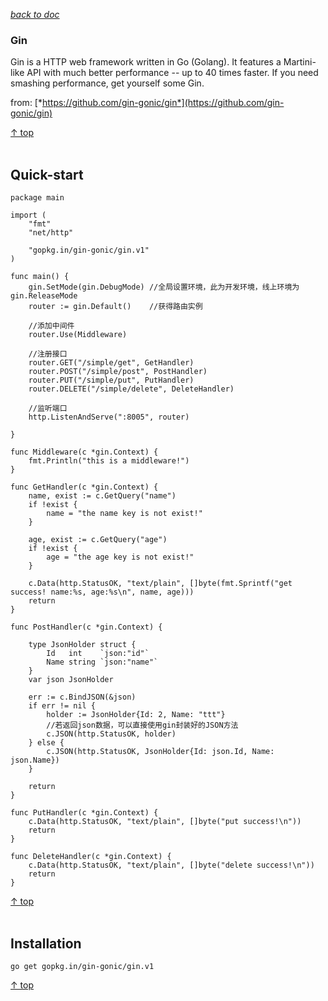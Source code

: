 [*back to doc*](https://github.com/malw2020/learn/tree/master/doc#contents)<br>

### Gin

Gin is a HTTP web framework written in Go (Golang). It features a Martini-like API with much better performance -- up to 40 times faster. If you need smashing performance, get yourself some Gin.

from: [*https://github.com/gin-gonic/gin*](https://github.com/gin-gonic/gin)



[↑ top](#gin)
<br><br>


## Quick-start

	package main
	
	import (
		"fmt"
		"net/http"
	
		"gopkg.in/gin-gonic/gin.v1"
	)

	func main() {
		gin.SetMode(gin.DebugMode) //全局设置环境，此为开发环境，线上环境为gin.ReleaseMode
		router := gin.Default()    //获得路由实例
	
		//添加中间件
		router.Use(Middleware)
	
		//注册接口
		router.GET("/simple/get", GetHandler)
		router.POST("/simple/post", PostHandler)
		router.PUT("/simple/put", PutHandler)
		router.DELETE("/simple/delete", DeleteHandler)
	
		//监听端口
		http.ListenAndServe(":8005", router)
	
	}
	
	func Middleware(c *gin.Context) {
		fmt.Println("this is a middleware!")
	}
	
	func GetHandler(c *gin.Context) {
		name, exist := c.GetQuery("name")
		if !exist {
			name = "the name key is not exist!"
		}
	
		age, exist := c.GetQuery("age")
		if !exist {
			age = "the age key is not exist!"
		}
	
		c.Data(http.StatusOK, "text/plain", []byte(fmt.Sprintf("get success! name:%s, age:%s\n", name, age)))
		return
	}
	
	func PostHandler(c *gin.Context) {
	
		type JsonHolder struct {
			Id   int    `json:"id"`
			Name string `json:"name"`
		}
		var json JsonHolder
	
		err := c.BindJSON(&json)
		if err != nil {
			holder := JsonHolder{Id: 2, Name: "ttt"}
			//若返回json数据，可以直接使用gin封装好的JSON方法
			c.JSON(http.StatusOK, holder)
		} else {
			c.JSON(http.StatusOK, JsonHolder{Id: json.Id, Name: json.Name})
		}
	
		return
	}
	
	func PutHandler(c *gin.Context) {
		c.Data(http.StatusOK, "text/plain", []byte("put success!\n"))
		return
	}
	
	func DeleteHandler(c *gin.Context) {
		c.Data(http.StatusOK, "text/plain", []byte("delete success!\n"))
		return
	}

	
[↑ top](#gin)
<br><br>

## Installation
	go get gopkg.in/gin-gonic/gin.v1

[↑ top](#gin)
<br><br>








